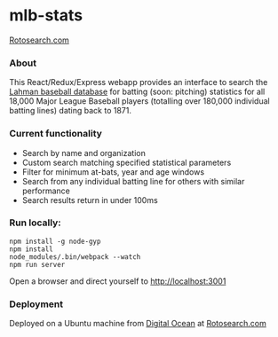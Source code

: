 # mlb-stats

[Rotosearch.com](http://rotosearch.com/)

### About
This React/Redux/Express webapp provides an interface to search the [Lahman baseball database](http://www.seanlahman.com/baseball-archive/statistics/) for batting (soon: pitching) statistics for all 18,000 Major League Baseball players (totalling over 180,000 individual batting lines) dating back to 1871.

### Current functionality
* Search by name and organization
* Custom search matching specified statistical parameters
* Filter for minimum at-bats, year and age windows
* Search from any individual batting line for others with similar performance
* Search results return in under 100ms


### Run locally:
    npm install -g node-gyp
    npm install
    node_modules/.bin/webpack --watch
    npm run server

Open a browser and direct yourself to [http://localhost:3001](http://localhost:3001)

### Deployment
Deployed on a Ubuntu machine from [Digital Ocean](https://www.digitalocean.com/) at [Rotosearch.com](http://rotosearch.com/)
